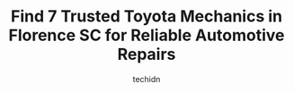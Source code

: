 ---
layout: ampstory
image: https://images.unsplash.com/photo-1619843810942-f8010bb6916c?ixlib=rb-4.0.3&ixid=MnwxMjA3fDB8MHxwaG90by1wYWdlfHx8fGVufDB8fHx8&auto=format&fit=crop&w=640&h=853&q=80
author: techidn
featured: false
description: Entrust your vehicle to the 7 best Toyota Mechanic in Florence SC, USA and experience the difference they can make. With their extensive knowledge, state-of-the-art facilities, and commitmen
title: Find 7 Trusted Toyota Mechanics in Florence SC for Reliable Automotive Repairs
cover:
   title: Find 7 Trusted Toyota Mechanics in Florence SC for Reliable Automotive Repairs
   subtitle: Rickpate
   background: https://images.unsplash.com/photo-1619843810942-f8010bb6916c?ixlib=rb-4.0.3&ixid=MnwxMjA3fDB8MHxwaG90by1wYWdlfHx8fGVufDB8fHx8&auto=format&fit=crop&w=640&h=853&q=80

pages: 
 - layout: thirds
   top: <h1>#1 Woodards Automotive Maintenance & Repair Center</h1>
   bottom: "<p>I take all my cars to Woodards. They are very thorough and have excellent customer service by communicating and educating on the details and costs of the repairs. I woul</p>"
   background: https://www.knot35.com/toplist/wp-content/uploads/2023/06/best-toyota-mechanic-1-in-florence-sc-1685836261.jpeg
   backgroundblur: true
 - layout: thirds
   top: <h1>#2 Birds Automotive Repair Llc</h1>
   bottom: "<p>1431 S Church St, Florence, SC 29505, United States</p>"
   background: https://www.knot35.com/toplist/wp-content/uploads/2023/06/best-toyota-mechanic-2-in-florence-sc-1685836262.jpeg
   cta:
      link: https://www.knot35.com/toplist/find-7-trusted-toyota-mechanics-in-florence-sc-for-reliable-automotive-repairs/
      text: Find 7 Trusted Toyota Mechanics in Florence SC for Reliable Automotive Repairs
 - layout: thirds
   top: <h1>#3 Matthews Auto Services</h1>
   bottom: "<p>2159 Hoffmeyer Rd, Florence, SC 29501, United States</p>"
   background: https://www.knot35.com/toplist/wp-content/uploads/2023/06/best-toyota-mechanic-3-in-florence-sc-1685836262.jpeg
   cta:
      link: https://www.knot35.com/toplist/find-7-trusted-toyota-mechanics-in-florence-sc-for-reliable-automotive-repairs/
      text: Find 7 Trusted Toyota Mechanics in Florence SC for Reliable Automotive Repairs
 - layout: thirds
   top: <h1>#4 Palmetto Auto Service</h1>
   bottom: "<p>1519 S Langley Dr, Florence, SC 29501, United States</p>"
   background: https://plus.unsplash.com/premium_photo-1664640458616-3c74f8cb4589?ixlib=rb-4.0.3&ixid=MnwxMjA3fDB8MHxwaG90by1wYWdlfHx8fGVufDB8fHx8&auto=format&fit=crop&w=640&h=853&q=80
   cta:
      link: https://www.knot35.com/toplist/find-7-trusted-toyota-mechanics-in-florence-sc-for-reliable-automotive-repairs/
      text: Find 7 Trusted Toyota Mechanics in Florence SC for Reliable Automotive Repairs
 - layout: thirds
   top: <h1>#5 Shealys Mobile Mechanic Service LLC</h1>
   bottom: "<p>901 S Santiago Dr, Florence, SC 29501, United States</p>"
   background: https://images.unsplash.com/photo-1536745287225-21d689278fd1?ixlib=rb-4.0.3&ixid=MnwxMjA3fDB8MHxwaG90by1wYWdlfHx8fGVufDB8fHx8&auto=format&fit=crop&w=640&h=853&q=80
   cta:
      link: https://www.knot35.com/toplist/find-7-trusted-toyota-mechanics-in-florence-sc-for-reliable-automotive-repairs/
      text: Find 7 Trusted Toyota Mechanics in Florence SC for Reliable Automotive Repairs
 - layout: thirds
   top: <h1>#6 florence toyota auto repair shop</h1>
   bottom: "<p>2300 W Palmetto St, Florence, SC 29501, United States</p>"
   background: https://images.unsplash.com/photo-1615749413727-825b59a857b5?ixlib=rb-4.0.3&ixid=MnwxMjA3fDB8MHxwaG90by1wYWdlfHx8fGVufDB8fHx8&auto=format&fit=crop&w=640&h=853&q=80
   cta:
      link: https://www.knot35.com/toplist/find-7-trusted-toyota-mechanics-in-florence-sc-for-reliable-automotive-repairs/
      text: Find 7 Trusted Toyota Mechanics in Florence SC for Reliable Automotive Repairs
 - layout: thirds
   top: <h1>#7 Best Rate Automotive Services</h1>
   bottom: "<p>1505 S Church St, Florence, SC 29505, United States</p>"
   background: https://images.unsplash.com/photo-1541356665065-22676f35dd40?ixlib=rb-4.0.3&ixid=MnwxMjA3fDB8MHxwaG90by1wYWdlfHx8fGVufDB8fHx8&auto=format&fit=crop&w=640&h=853&q=80
   cta:
      link: https://www.knot35.com/toplist/find-7-trusted-toyota-mechanics-in-florence-sc-for-reliable-automotive-repairs/
      text: Find 7 Trusted Toyota Mechanics in Florence SC for Reliable Automotive Repairs
 - layout: thirds
   middle: Continue reading...
   background: https://images.unsplash.com/photo-1533735380053-eb8d0759b24a?ixlib=rb-4.0.3&ixid=MnwxMjA3fDB8MHxwaG90by1wYWdlfHx8fGVufDB8fHx8&auto=format&fit=crop&w=640&h=853&q=80
   cta:
      link: https://www.knot35.com/toplist/find-7-trusted-toyota-mechanics-in-florence-sc-for-reliable-automotive-repairs/
      text: Find 7 Trusted Toyota Mechanics in Florence SC for Reliable Automotive Repairs
      
---